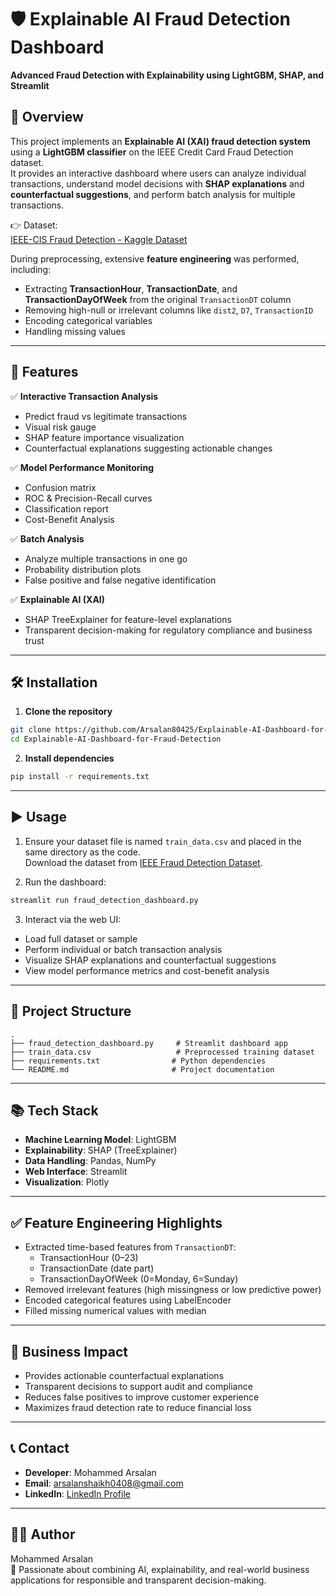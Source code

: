 # 🛡️ Explainable AI Fraud Detection Dashboard  
**Advanced Fraud Detection with Explainability using LightGBM, SHAP, and Streamlit**  

## 📌 Overview  
This project implements an **Explainable AI (XAI) fraud detection system** using a **LightGBM classifier** on the IEEE Credit Card Fraud Detection dataset.  
It provides an interactive dashboard where users can analyze individual transactions, understand model decisions with **SHAP explanations** and **counterfactual suggestions**, and perform batch analysis for multiple transactions.

👉 Dataset:  
[IEEE-CIS Fraud Detection - Kaggle Dataset](https://www.kaggle.com/c/ieee-fraud-detection/data)

During preprocessing, extensive **feature engineering** was performed, including:  
- Extracting **TransactionHour**, **TransactionDate**, and **TransactionDayOfWeek** from the original `TransactionDT` column  
- Removing high-null or irrelevant columns like `dist2`, `D7`, `TransactionID`  
- Encoding categorical variables  
- Handling missing values  

---

## 🚀 Features  
✅ **Interactive Transaction Analysis**  
- Predict fraud vs legitimate transactions  
- Visual risk gauge  
- SHAP feature importance visualization  
- Counterfactual explanations suggesting actionable changes  

✅ **Model Performance Monitoring**  
- Confusion matrix  
- ROC & Precision-Recall curves  
- Classification report  
- Cost-Benefit Analysis  

✅ **Batch Analysis**  
- Analyze multiple transactions in one go  
- Probability distribution plots  
- False positive and false negative identification  

✅ **Explainable AI (XAI)**  
- SHAP TreeExplainer for feature-level explanations  
- Transparent decision-making for regulatory compliance and business trust  

---

## 🛠️ Installation  

1. **Clone the repository**  
```bash
git clone https://github.com/Arsalan80425/Explainable-AI-Dashboard-for-Fraud-Detection.git
cd Explainable-AI-Dashboard-for-Fraud-Detection
```

2. **Install dependencies**  
```bash
pip install -r requirements.txt
```

---

## ▶️ Usage  

1. Ensure your dataset file is named `train_data.csv` and placed in the same directory as the code.  
   Download the dataset from [IEEE Fraud Detection Dataset](https://www.kaggle.com/c/ieee-fraud-detection/data).

2. Run the dashboard:  
```bash
streamlit run fraud_detection_dashboard.py
```

3. Interact via the web UI:  
- Load full dataset or sample  
- Perform individual or batch transaction analysis  
- Visualize SHAP explanations and counterfactual suggestions  
- View model performance metrics and cost-benefit analysis  

---

## 📂 Project Structure  
```
.
├── fraud_detection_dashboard.py     # Streamlit dashboard app
├── train_data.csv                   # Preprocessed training dataset
├── requirements.txt                # Python dependencies
└── README.md                       # Project documentation
```

---

## 📚 Tech Stack  
- **Machine Learning Model**: LightGBM  
- **Explainability**: SHAP (TreeExplainer)  
- **Data Handling**: Pandas, NumPy  
- **Web Interface**: Streamlit  
- **Visualization**: Plotly  

---

## ✅ Feature Engineering Highlights  
- Extracted time-based features from `TransactionDT`:  
   - TransactionHour (0–23)  
   - TransactionDate (date part)  
   - TransactionDayOfWeek (0=Monday, 6=Sunday)  
- Removed irrelevant features (high missingness or low predictive power)  
- Encoded categorical features using LabelEncoder  
- Filled missing numerical values with median  

---

## 🎯 Business Impact  
- Provides actionable counterfactual explanations  
- Transparent decisions to support audit and compliance  
- Reduces false positives to improve customer experience  
- Maximizes fraud detection rate to reduce financial loss  

---

## 📞 Contact  
- **Developer**: Mohammed Arsalan  
- **Email**: arsalanshaikh0408@gmail.com  
- **LinkedIn**: [LinkedIn Profile](http://www.linkedin.com/in/mohammed-arsalan-58543a305)  

---

## 👨‍💻 Author  
Mohammed Arsalan  
🎯 Passionate about combining AI, explainability, and real-world business applications for responsible and transparent decision-making.
